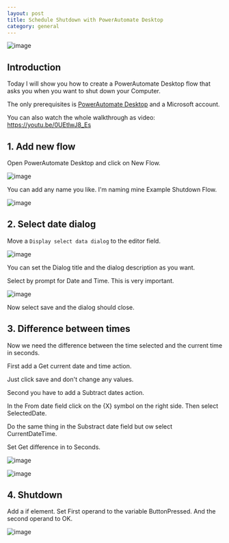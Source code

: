 ```yaml
---
layout: post
title: Schedule Shutdown with PowerAutomate Desktop
category: general
---
```


![image](https://user-images.githubusercontent.com/58633848/147675926-6f998b59-b9bc-4109-8475-22d28c577402.png)

## Introduction

Today I will show you how to create a PowerAutomate Desktop flow that asks you when you want to shut down your Computer.

The only prerequisites is [PowerAutomate Desktop](https://powerautomate.microsoft.com/en-us/desktop/) and a Microsoft account.

You can also watch the whole walkthrough as video: https://youtu.be/0UEtlwJ8_Es

## 1. Add new flow

Open PowerAutomate Desktop and click on New Flow.

![image](https://user-images.githubusercontent.com/58633848/147675586-94088890-977e-4121-aed5-796b2a424905.png)

You can add any name you like. I'm naming mine Example Shutdown Flow.

![image](https://user-images.githubusercontent.com/58633848/147676069-9dc55ec0-cc93-4aca-a9f9-e90c25f5bd82.png)

## 2. Select date dialog

Move a `Display select data dialog` to the editor field.

![image](https://user-images.githubusercontent.com/58633848/147676230-6e5322e5-7492-4596-8cf4-0e7a4d227c6c.png)

You can set the Dialog title and the dialog description as you want. 

Select by prompt for Date and Time. This is very important.

![image](https://user-images.githubusercontent.com/58633848/147676380-0ee53864-82f0-4e85-8841-0dbc0eb49bea.png)

Now select save and the dialog should close.

## 3. Difference between times

Now we need the difference between the time selected and the current time in seconds.

First add a Get current date and time action.

Just click save and don't change any values.

Second you have to add a Subtract dates action.

In the From date field click on the {X} symbol on the right side. Then select SelectedDate. 

Do the same thing in the Substract date field but ow select CurrentDateTime.

Set Get difference in to Seconds.

![image](https://user-images.githubusercontent.com/58633848/147677099-99c0ed7f-2f23-4d04-9383-af0d34816add.png)

![image](https://user-images.githubusercontent.com/58633848/147677156-39d4262f-90de-48af-ad9e-005e112e4ab2.png)

## 4. Shutdown

Add a if element. Set First operand to the variable ButtonPressed. And the second operand to OK.

![image](https://user-images.githubusercontent.com/58633848/147677370-046c26a4-aaf4-44ba-aa09-40401c9ce0c5.png)

